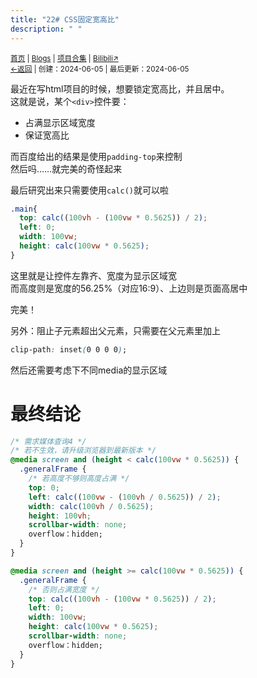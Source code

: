 ```yaml
---
title: "22# CSS固定宽高比"
description: " "
---
```

<small id="old_menu"><a href="/">首页</a> | <a href="/blogs">Blogs</a> | <a href="/Project">项目合集</a> | <a href="https://space.bilibili.com/1987247870">Bilibili↗</a><br></small><small><a href="../../">←返回</a> | 
创建：2024-06-05 | 最后更新：2024-06-05</small><br>

最近在写html项目的时候，想要锁定宽高比，并且居中。<br>
这就是说，某个``<div>``控件要：
* 占满显示区域宽度
* 保证宽高比

而百度给出的结果是使用``padding-top``来控制<br>
然后吗……就完美的奇怪起来

最后研究出来只需要使用``calc()``就可以啦

```css
.main{
  top: calc((100vh - (100vw * 0.5625)) / 2);
  left: 0;
  width: 100vw;
  height: calc(100vw * 0.5625);
}
```

这里就是让控件左靠齐、宽度为显示区域宽<br>
而高度则是宽度的56.25%（对应16:9）、上边则是页面高居中

完美！

另外：阻止子元素超出父元素，只需要在父元素里加上

```css
clip-path: inset(0 0 0 0);
```

然后还需要考虑下不同media的显示区域

# 最终结论
```css
/* 需求媒体查询4 */
/* 若不生效，请升级浏览器到最新版本 */
@media screen and (height < calc(100vw * 0.5625)) {
  .generalFrame {
    /* 若高度不够则高度占满 */
    top: 0;
    left: calc((100vw - (100vh / 0.5625)) / 2);
    width: calc(100vh / 0.5625);
    height: 100vh;
    scrollbar-width: none;
    overflow：hidden;
  }
} 

@media screen and (height >= calc(100vw * 0.5625)) {
  .generalFrame {
    /* 否则占满宽度 */
    top: calc((100vh - (100vw * 0.5625)) / 2);
    left: 0;
    width: 100vw;
    height: calc(100vw * 0.5625);
    scrollbar-width: none;
    overflow：hidden;
  }
} 
```

<script src="https://rs.kdxiaoyi.top/res/scripts/js/sober@1.0.6.min.js"></script><script src="https://kdxiaoyi.top/pmd.js"></script><script src="https://rs.kdxiaoyi.top/res/scripts/js/pmd-reRender.min.js"></script>